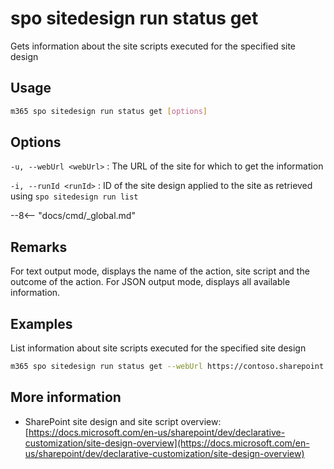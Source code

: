# spo sitedesign run status get

Gets information about the site scripts executed for the specified site design

## Usage

```sh
m365 spo sitedesign run status get [options]
```

## Options

`-u, --webUrl <webUrl>`
: The URL of the site for which to get the information

`-i, --runId <runId>`
: ID of the site design applied to the site as retrieved using `spo sitedesign run list`

--8<-- "docs/cmd/_global.md"

## Remarks

For text output mode, displays the name of the action, site script and the outcome of the action. For JSON output mode, displays all available information.

## Examples

List information about site scripts executed for the specified site design

```sh
m365 spo sitedesign run status get --webUrl https://contoso.sharepoint.com/sites/team-a --runId b4411557-308b-4545-a3c4-55297d5cd8c8
```

## More information

- SharePoint site design and site script overview: [https://docs.microsoft.com/en-us/sharepoint/dev/declarative-customization/site-design-overview](https://docs.microsoft.com/en-us/sharepoint/dev/declarative-customization/site-design-overview)
